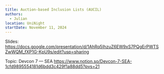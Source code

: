```yaml
---
title: Auction-based Inclusion Lists (AUCIL)
authors:
  - Julian
location: UniNight
startDate: November 11, 2024
---
```


Slides: <https://docs.google.com/presentation/d/1AhRq5IhzuZ6EW9xS7PQgErPWTSZwWQM_fXP1G-KpU9s/edit?usp=sharing>

Topic: Devcon 7 — SEA <https://www.notion.so/Devcon-7-SEA-1cfd9895554181d6bdd3c429f1a88dd5?pvs=21>
